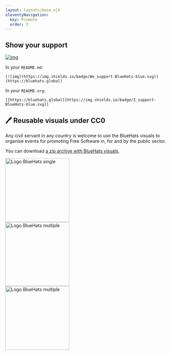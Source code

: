 ```yaml
---
layout: layouts/base.njk
eleventyNavigation:
  key: Promote
  order: 3
---
```


## Show your support 

[![img](https://img.shields.io/badge/I_support-BlueHats-blue.svg)](https://bluehats.global)

In your `README.md`:

`[![img](https://img.shields.io/badge/We_support-BlueHats-blue.svg)](https://bluehats.global)`


In your `README.org`: 

`[[https://bluehats.global][https://img.shields.io/badge/I_support-BlueHats-blue.svg]]`

## 🖊️ Reusable visuals under CC0

Any civil servant in any country is welcome to use the BlueHats visuals to organise events for promoting Free Software in, for and by the public sector.

You can download [a zip archive with BlueHats visuals](https://github.com/blue-hats/bluehats-visuals/archive/refs/tags/v0.6.zip).

<img alt="Logo BlueHats single" width="200px" src="/img/bluehats-logo-single-outline-gradient.png"/>
<br/>
<img alt="Logo BlueHats multiple" width="200px" src="/img/bluehats-logo.png"/>
<br/>
<img alt="Logo BlueHats multiple" width="200px" src="/img/bluehats-logo-single.png"/>
<br/>
